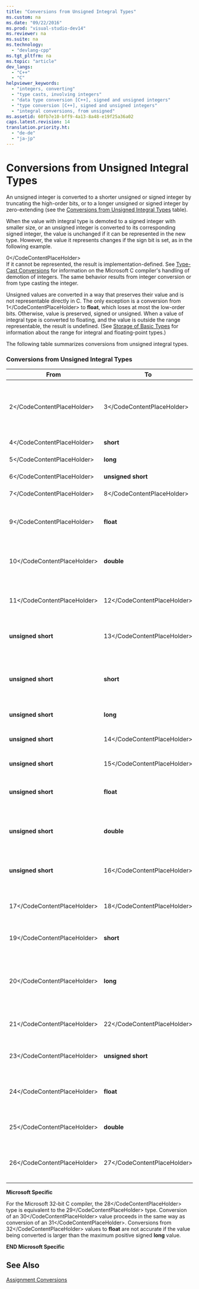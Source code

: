 ```yaml
---
title: "Conversions from Unsigned Integral Types"
ms.custom: na
ms.date: "09/22/2016"
ms.prod: "visual-studio-dev14"
ms.reviewer: na
ms.suite: na
ms.technology: 
  - "devlang-cpp"
ms.tgt_pltfrm: na
ms.topic: "article"
dev_langs: 
  - "C++"
  - "C"
helpviewer_keywords: 
  - "integers, converting"
  - "type casts, involving integers"
  - "data type conversion [C++], signed and unsigned integers"
  - "type conversion [C++], signed and unsigned integers"
  - "integral conversions, from unsigned"
ms.assetid: 60fb7e10-bff9-4a13-8a48-e19f25a36a02
caps.latest.revision: 14
translation.priority.ht: 
  - "de-de"
  - "ja-jp"
---
```

# Conversions from Unsigned Integral Types
An unsigned integer is converted to a shorter unsigned or signed integer by truncating the high-order bits, or to a longer unsigned or signed integer by zero-extending (see the [Conversions from Unsigned Integral Types](#_clang_table_4..3) table).  
  
 When the value with integral type is demoted to a signed integer with smaller size, or an unsigned integer is converted to its corresponding signed integer, the value is unchanged if it can be represented in the new type. However, the value it represents changes if the sign bit is set, as in the following example.  
  
<CodeContentPlaceHolder>0\</CodeContentPlaceHolder>  
 If it cannot be represented, the result is implementation-defined. See [Type-Cast Conversions](../vs140/type-cast-conversions.md) for information on the Microsoft C compiler's handling of demotion of integers. The same behavior results from integer conversion or from type casting the integer.  
  
 Unsigned values are converted in a way that preserves their value and is not representable directly in C. The only exception is a conversion from <CodeContentPlaceHolder>1\</CodeContentPlaceHolder> to **float**, which loses at most the low-order bits. Otherwise, value is preserved, signed or unsigned. When a value of integral type is converted to floating, and the value is outside the range representable, the result is undefined. (See [Storage of Basic Types](../vs140/storage-of-basic-types.md) for information about the range for integral and floating-point types.)  
  
 The following table summarizes conversions from unsigned integral types.  
  
### Conversions from Unsigned Integral Types  
  
|From|To|Method|  
|----------|--------|------------|  
|<CodeContentPlaceHolder>2\</CodeContentPlaceHolder>|<CodeContentPlaceHolder>3\</CodeContentPlaceHolder>|Preserve bit pattern; high-order bit becomes sign bit|  
|<CodeContentPlaceHolder>4\</CodeContentPlaceHolder>|**short**|Zero-extend|  
|<CodeContentPlaceHolder>5\</CodeContentPlaceHolder>|**long**|Zero-extend|  
|<CodeContentPlaceHolder>6\</CodeContentPlaceHolder>|**unsigned short**|Zero-extend|  
|<CodeContentPlaceHolder>7\</CodeContentPlaceHolder>|<CodeContentPlaceHolder>8\</CodeContentPlaceHolder>|Zero-extend|  
|<CodeContentPlaceHolder>9\</CodeContentPlaceHolder>|**float**|Convert to **long**; convert **long** to **float**|  
|<CodeContentPlaceHolder>10\</CodeContentPlaceHolder>|**double**|Convert to **long**; convert **long** to **double**|  
|<CodeContentPlaceHolder>11\</CodeContentPlaceHolder>|<CodeContentPlaceHolder>12\</CodeContentPlaceHolder>|Convert to **long**; convert **long** to **double**|  
|**unsigned short**|<CodeContentPlaceHolder>13\</CodeContentPlaceHolder>|Preserve low-order byte|  
|**unsigned short**|**short**|Preserve bit pattern; high-order bit becomes sign bit|  
|**unsigned short**|**long**|Zero-extend|  
|**unsigned short**|<CodeContentPlaceHolder>14\</CodeContentPlaceHolder>|Preserve low-order byte|  
|**unsigned short**|<CodeContentPlaceHolder>15\</CodeContentPlaceHolder>|Zero-extend|  
|**unsigned short**|**float**|Convert to **long**; convert **long** to **float**|  
|**unsigned short**|**double**|Convert to **long**; convert **long** to **double**|  
|**unsigned short**|<CodeContentPlaceHolder>16\</CodeContentPlaceHolder>|Convert to **long**; convert **long** to **double**|  
|<CodeContentPlaceHolder>17\</CodeContentPlaceHolder>|<CodeContentPlaceHolder>18\</CodeContentPlaceHolder>|Preserve low-order byte|  
|<CodeContentPlaceHolder>19\</CodeContentPlaceHolder>|**short**|Preserve low-order word|  
|<CodeContentPlaceHolder>20\</CodeContentPlaceHolder>|**long**|Preserve bit pattern; high-order bit becomes sign bit|  
|<CodeContentPlaceHolder>21\</CodeContentPlaceHolder>|<CodeContentPlaceHolder>22\</CodeContentPlaceHolder>|Preserve low-order byte|  
|<CodeContentPlaceHolder>23\</CodeContentPlaceHolder>|**unsigned short**|Preserve low-order word|  
|<CodeContentPlaceHolder>24\</CodeContentPlaceHolder>|**float**|Convert to **long**; convert **long** to **float**|  
|<CodeContentPlaceHolder>25\</CodeContentPlaceHolder>|**double**|Convert directly to **double**|  
|<CodeContentPlaceHolder>26\</CodeContentPlaceHolder>|<CodeContentPlaceHolder>27\</CodeContentPlaceHolder>|Convert to **long**; convert **long** to **double**|  
  
 **Microsoft Specific**  
  
 For the Microsoft 32-bit C compiler, the <CodeContentPlaceHolder>28\</CodeContentPlaceHolder> type is equivalent to the <CodeContentPlaceHolder>29\</CodeContentPlaceHolder> type. Conversion of an <CodeContentPlaceHolder>30\</CodeContentPlaceHolder> value proceeds in the same way as conversion of an <CodeContentPlaceHolder>31\</CodeContentPlaceHolder>. Conversions from <CodeContentPlaceHolder>32\</CodeContentPlaceHolder> values to **float** are not accurate if the value being converted is larger than the maximum positive signed **long** value.  
  
 **END Microsoft Specific**  
  
## See Also  
 [Assignment Conversions](../vs140/assignment-conversions.md)